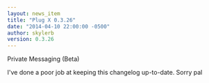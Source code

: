 ```yaml
---
layout: news_item
title: "Plug X 0.3.26"
date: "2014-04-10 22:00:00 -0500"
author: skylerb
version: 0.3.26
---
```


Private Messaging (Beta)

I've done a poor job at keeping this changelog up-to-date. Sorry pal